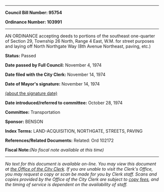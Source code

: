 

********

**Council Bill Number: 95754**
   
**Ordinance Number: 103991**
********

 AN ORDINANCE accepting deeds to portions of the southeast one-quarter of Section 29, Township 26 North, Range 4 East, W.M. for street purposes and laying off North Northgate Way (8th Avenue Northeast, paving, etc.)

**Status:** Passed
   
**Date passed by Full Council:** November 4, 1974
   
**Date filed with the City Clerk:** November 14, 1974
   
**Date of Mayor's signature:** November 14, 1974
   
[(about the signature date)](/~public/approvaldate.htm)
   
   
   
**Date introduced/referred to committee:** October 28, 1974
   
**Committee:** Transportation
   
**Sponsor:** BENSON
   
   
**Index Terms:** LAND-ACQUISITION, NORTHGATE, STREETS, PAVING

**References/Related Documents:** Related: Ord 102172

**Fiscal Note:**_(No fiscal note available at this time)_
********

_No text for this document is available on-line. You may view this document at [the Office of the City Clerk](http://www.seattle.gov/leg/clerk/contactUs.htm). If you are unable to visit the Clerk's Office, you may request a copy or scan be made for you by Clerk staff. Scans and copies provided by the Office of the City Clerk are subject to [copy fees](http://clerk.seattle.gov/~public/clerkfees.htm), and the timing of service is dependent on the availability of staff._


